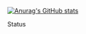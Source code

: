 [![Anurag's GitHub stats](https://github-readme-stats.vercel.app/api?username=KiisterPlaster)](https://github.com/anuraghazra/github-readme-stats)

Status

